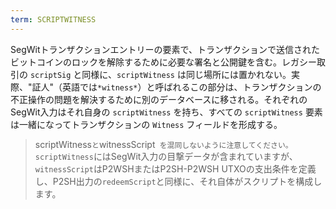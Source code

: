 ```yaml
---
term: SCRIPTWITNESS
---
```

SegWitトランザクションエントリーの要素で、トランザクションで送信されたビットコインのロックを解除するために必要な署名と公開鍵を含む。レガシー取引の `scriptSig` と同様に、`scriptWitness` は同じ場所には置かれない。実際、"証人"（英語では`*witness*`）と呼ばれるこの部分は、トランザクションの不正操作の問題を解決するために別のデータベースに移される。それぞれのSegWit入力はそれ自身の `scriptWitness` を持ち、すべての `scriptWitness` 要素は一緒になってトランザクションの `Witness` フィールドを形成する。

> scriptWitness` と `witnessScript` を混同しないように注意してください。scriptWitness`にはSegWit入力の目撃データが含まれていますが、`witnessScript`はP2WSHまたはP2SH-P2WSH UTXOの支出条件を定義し、P2SH出力の`redeemScript`と同様に、それ自体がスクリプトを構成します。